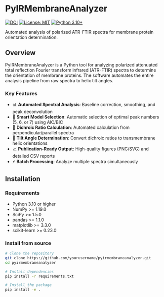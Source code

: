 # PyIRMembraneAnalyzer

[![DOI](https://zenodo.org/badge/DOI/10.5281/zenodo.16758554.svg)](https://doi.org/10.5281/zenodo.16758554)
[![License: MIT](https://img.shields.io/badge/License-MIT-yellow.svg)](https://opensource.org/licenses/MIT)
[![Python 3.10+](https://img.shields.io/badge/python-3.10+-blue.svg)](https://www.python.org/downloads/)

Automated analysis of polarized ATR-FTIR spectra for membrane protein orientation determination.

## Overview

PyIRMembraneAnalyzer is a Python tool for analyzing polarized attenuated total reflection Fourier transform infrared (ATR-FTIR) spectra to determine the orientation of membrane proteins. The software automates the entire analysis pipeline from raw spectra to helix tilt angles.

### Key Features

- 📊 **Automated Spectral Analysis**: Baseline correction, smoothing, and peak deconvolution
- 🔄 **Smart Model Selection**: Automatic selection of optimal peak numbers (5, 6, or 7) using AIC/BIC
- 📐 **Dichroic Ratio Calculation**: Automated calculation from perpendicular/parallel spectra  
- 🎯 **Tilt Angle Determination**: Convert dichroic ratios to transmembrane helix orientations
- 📈 **Publication-Ready Output**: High-quality figures (PNG/SVG) and detailed CSV reports
- ⚡ **Batch Processing**: Analyze multiple spectra simultaneously

## Installation

### Requirements

- Python 3.10 or higher
- NumPy >= 1.19.0
- SciPy >= 1.5.0
- pandas >= 1.1.0
- matplotlib >= 3.3.0
- scikit-learn >= 0.23.0

### Install from source

```bash
# Clone the repository
git clone https://github.com/yourusername/pyirmembraneanalyzer.git
cd pyirmembraneanalyzer

# Install dependencies
pip install -r requirements.txt

# Install the package
pip install -e .